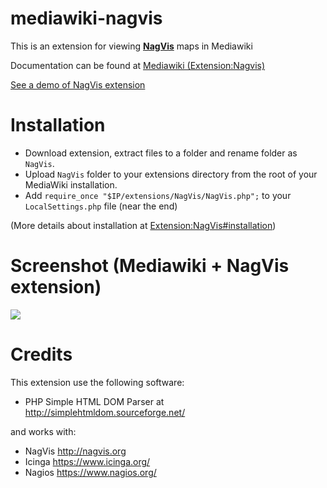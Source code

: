# mediawiki-nagvis

This is an extension for viewing [**NagVis**](http://nagvis.org) maps in Mediawiki

Documentation can be found at [Mediawiki (Extension:Nagvis)](http://www.mediawiki.org/wiki/Extension:NagVis)

[See a demo of NagVis extension](http://www.delegacionprovincial.com/mediawiki/index.php/Gestion_Online:IcingaNagvis16)

# Installation

- Download extension, extract files to a folder and rename folder as `NagVis`.
- Upload `NagVis` folder to your extensions directory from the root of your MediaWiki installation.
- Add `require_once "$IP/extensions/NagVis/NagVis.php";` to your `LocalSettings.php` file (near the end)

(More details about installation at [Extension:NagVis#installation](https://www.mediawiki.org/wiki/Extension:NagVis#Installation))

# Screenshot (Mediawiki + NagVis extension)
![](https://upload.wikimedia.org/wikipedia/mediawiki/1/14/NagVis_Header.png)

# Credits
This extension use the following software:
- PHP Simple HTML DOM Parser at http://simplehtmldom.sourceforge.net/

and works with:
- NagVis http://nagvis.org
- Icinga https://www.icinga.org/
- Nagios https://www.nagios.org/
